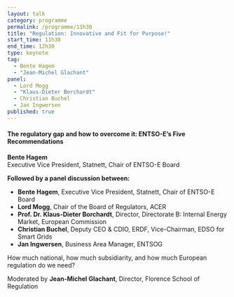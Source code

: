 ```yaml
---
layout: talk
category: programme
permalink: /programme/11h30
title: "Regulation: Innovative and Fit for Purpose!"
start_time: 11h30
end_time: 12h30
type: keynote
tag: 
  - Bente Hagem
  - "Jean-Michel Glachant"
panel: 
  - Lord Mogg
  - "Klaus-Dieter Borchardt"
  - Christian Buchel
  - Jan Ingwersen
published: true
---
```


#### __The regulatory gap and how to overcome it: ENTSO-E’s Five Recommendations__
__Bente Hagem__<br>
Executive Vice President, Statnett, Chair of ENTSO-E Board

__Followed by a panel discussion between:__

- __Bente Hagem__, Executive Vice President, Statnett, Chair of ENTSO-E Board
- __Lord Mogg__, Chair of the Board of Regulators, ACER 
- __Prof. Dr. Klaus-Dieter Borchardt__, Director, Directorate B: Internal Energy Market, European Commission
- __Christian Buchel__, Deputy CEO & CDIO, ERDF, Vice-Chairman, EDSO for Smart Grids
- __Jan Ingwersen__, Business Area Manager, ENTSOG

How much national, how much subsidiarity, and how much European regulation do we need?

Moderated by __Jean-Michel Glachant__, Director, Florence School of Regulation
